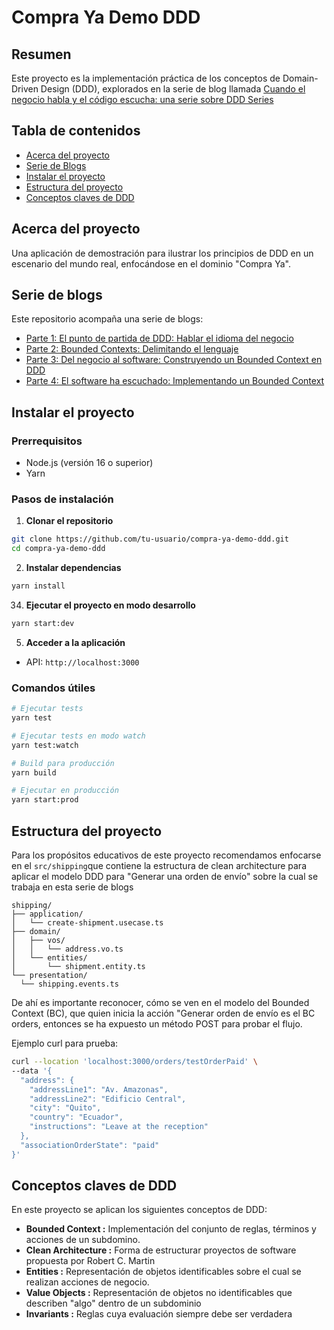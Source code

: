 # Compra Ya Demo DDD

## Resumen
Este proyecto es la implementación práctica de los conceptos de Domain-Driven Design (DDD), explorados en la serie de blog llamada [Cuando el negocio habla y el código escucha: una serie sobre DDD Series](https://dev.to/boceto1/series/33099)


## Tabla de contenidos
- [Acerca del proyecto](#acerca-del-proyecto)
- [Serie de Blogs](#serie-de-blogs)
- [Instalar el proyecto](#instalar-el-proyecto)
- [Estructura del proyecto](#estructura-del-proyecto)
- [Conceptos claves de DDD](#conceptos-claves-de-ddd)
<!-- - [How to Contribute](#how-to-contribute)
- [License](#license) -->

## Acerca del proyecto
Una aplicación de demostración para ilustrar los principios de DDD en un escenario del mundo real, enfocándose en el dominio "Compra Ya".

## Serie de blogs
Este repositorio acompaña una serie de blogs:
- [Parte 1: El punto de partida de DDD: Hablar el idioma del negocio](https://dev.to/boceto1/el-punto-de-partida-de-ddd-hablar-el-idioma-del-negocio-36m8)
- [Parte 2: Bounded Contexts: Delimitando el lenguaje](https://dev.to/boceto1/bounded-contexts-delimitando-el-lenguaje-4mih)
- [Parte 3: Del negocio al software: Construyendo un Bounded Context en DDD](https://dev.to/boceto1/del-negocio-al-software-construyendo-un-bounded-context-en-ddd-4hhi)
- [Parte 4: El software ha escuchado: Implementando un Bounded Context](#)

## Instalar el proyecto
### Prerrequisitos
- Node.js (versión 16 o superior)
- Yarn

### Pasos de instalación

1. **Clonar el repositorio**
  ```bash
  git clone https://github.com/tu-usuario/compra-ya-demo-ddd.git
  cd compra-ya-demo-ddd
  ```

2. **Instalar dependencias**
  ```bash
  yarn install
  ```
34. **Ejecutar el proyecto en modo desarrollo**
  ```bash
  yarn start:dev
  ```

5. **Acceder a la aplicación**
  - API: `http://localhost:3000`

### Comandos útiles
```bash
# Ejecutar tests
yarn test

# Ejecutar tests en modo watch
yarn test:watch

# Build para producción
yarn build

# Ejecutar en producción
yarn start:prod
```

## Estructura del proyecto

Para los propósitos educativos de este proyecto recomendamos enfocarse en el `src/shipping`que contiene la estructura de clean architecture para aplicar el modelo DDD para "Generar una orden de envío" sobre la cual se trabaja en esta serie de blogs

```
shipping/
├── application/
│   └── create-shipment.usecase.ts
├── domain/
│   ├── vos/
│   │   └── address.vo.ts
│   └── entities/
│       └── shipment.entity.ts
└── presentation/
  └── shipping.events.ts
```

De ahí es importante reconocer, cómo se ven en el modelo del Bounded Context (BC), que quien inicia la acción "Generar orden de envío es el BC orders, entonces se ha expuesto un método POST para probar el flujo.

Ejemplo curl para prueba:

```bash
curl --location 'localhost:3000/orders/testOrderPaid' \
--data '{
  "address": {
    "addressLine1": "Av. Amazonas",
    "addressLine2": "Edificio Central",
    "city": "Quito",
    "country": "Ecuador",
    "instructions": "Leave at the reception"
  },
  "associationOrderState": "paid"
}'
```

## Conceptos claves de DDD
En este proyecto se aplican los siguientes conceptos de DDD:

* **Bounded Context :** Implementación del conjunto de reglas, términos y acciones de un subdomino.
* **Clean Architecture :** Forma de estructurar proyectos de software propuesta por Robert C. Martin
* **Entities :** Representación de objetos identificables sobre el cual se realizan acciones de negocio.
* **Value Objects :** Representación de objetos no identificables que describen "algo" dentro de un subdominio
* **Invariants :** Reglas cuya evaluación siempre debe ser verdadera

<!-- ## Cómo contribuir
Guías para contribuir al repositorio.

## Licencia
Información sobre la licencia del proyecto. -->
